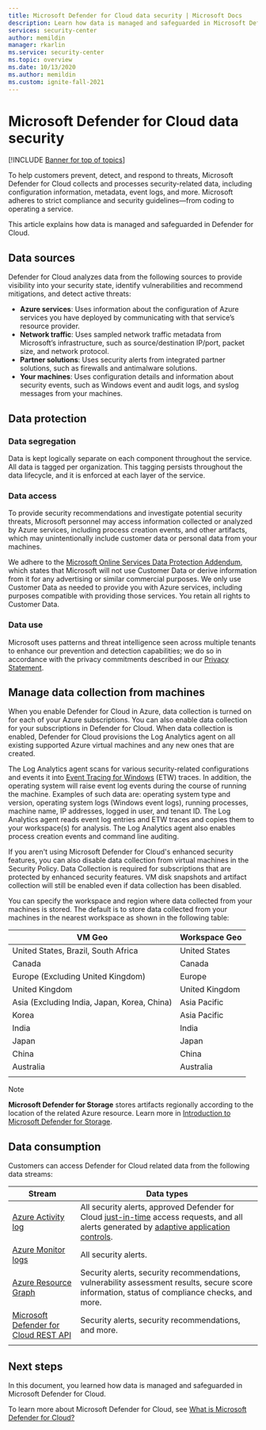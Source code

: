 ```yaml
---
title: Microsoft Defender for Cloud data security | Microsoft Docs
description: Learn how data is managed and safeguarded in Microsoft Defender for Cloud.
services: security-center
author: memildin
manager: rkarlin
ms.service: security-center
ms.topic: overview
ms.date: 10/13/2020
ms.author: memildin
ms.custom: ignite-fall-2021
---
```

# Microsoft Defender for Cloud data security

[!INCLUDE [Banner for top of topics](./includes/banner.md)]

To help customers prevent, detect, and respond to threats, Microsoft Defender for Cloud collects and processes security-related data, including configuration information, metadata, event logs, and more. Microsoft adheres to strict compliance and security guidelines—from coding to operating a service.

This article explains how data is managed and safeguarded in Defender for Cloud.

## Data sources
Defender for Cloud analyzes data from the following sources to provide visibility into your security state, identify vulnerabilities and recommend mitigations, and detect active threats:

- **Azure services**: Uses information about the configuration of Azure services you have deployed by communicating with that service’s resource provider.
- **Network traffic**: Uses sampled network traffic metadata from Microsoft’s infrastructure, such as source/destination IP/port, packet size, and network protocol.
- **Partner solutions**: Uses security alerts from integrated partner solutions, such as firewalls and antimalware solutions.
- **Your machines**: Uses configuration details and information about security events, such as Windows event and audit logs, and syslog messages from your machines.

## Data protection

### Data segregation
Data is kept logically separate on each component throughout the service. All data is tagged per organization. This tagging persists throughout the data lifecycle, and it is enforced at each layer of the service.

### Data access
To provide security recommendations and investigate potential security threats, Microsoft personnel may access information collected or analyzed by Azure services, including process creation events, and other artifacts, which may unintentionally include customer data or personal data from your machines. 

We adhere to the [Microsoft Online Services Data Protection Addendum](https://www.microsoftvolumelicensing.com/Downloader.aspx?DocumentId=17880), which states that Microsoft will not use Customer Data or derive information from it for any advertising or similar commercial purposes. We only use Customer Data as needed to provide you with Azure services, including purposes compatible with providing those services. You retain all rights to Customer Data.

### Data use
Microsoft uses patterns and threat intelligence seen across multiple tenants to enhance our prevention and detection capabilities; we do so in accordance with the privacy commitments described in our [Privacy Statement](https://privacy.microsoft.com/privacystatement).

## Manage data collection from machines
When you enable Defender for Cloud in Azure, data collection is turned on for each of your Azure subscriptions. You can also enable data collection for your subscriptions in Defender for Cloud. When data collection is enabled, Defender for Cloud provisions the Log Analytics agent on all existing supported Azure virtual machines and any new ones that are created.

The Log Analytics agent scans for various security-related configurations and events it into [Event Tracing for Windows](/windows/win32/etw/event-tracing-portal) (ETW) traces. In addition, the operating system will raise event log events during the course of running the machine. Examples of such data are: operating system type and version, operating system logs (Windows event logs), running processes, machine name, IP addresses, logged in user, and tenant ID. The Log Analytics agent reads event log entries and ETW traces and copies them to your workspace(s) for analysis. The Log Analytics agent also enables process creation events and command line auditing.

If you aren't using Microsoft Defender for Cloud's enhanced security features, you can also disable data collection from virtual machines in the Security Policy. Data Collection is required for subscriptions that are protected by enhanced security features. VM disk snapshots and artifact collection will still be enabled even if data collection has been disabled.

You can specify the workspace and region where data collected from your machines is stored. The default is to store data collected from your machines in the nearest workspace as shown in the following table:

| VM Geo                                      | Workspace Geo  |
|---------------------------------------------|----------------|
| United States, Brazil, South Africa         | United States  |
| Canada                                      | Canada         |
| Europe (Excluding United Kingdom)           | Europe         |
| United Kingdom                              | United Kingdom |
| Asia (Excluding India, Japan, Korea, China) | Asia Pacific   |
| Korea                                       | Asia Pacific   |
| India                                       | India          |
| Japan                                       | Japan          |
| China                                       | China          |
| Australia                                   | Australia      |
|                                             |                |

> [!NOTE]
> **Microsoft Defender for Storage** stores artifacts regionally according to the location of the related Azure resource. Learn more in [Introduction to Microsoft Defender for Storage](defender-for-storage-introduction.md).


## Data consumption
Customers can access Defender for Cloud related data from the following data streams:

| Stream                                                                                | Data types                                                                                                                                                                                                          |
|---------------------------------------------------------------------------------------|---------------------------------------------------------------------------------------------------------------------------------------------------------------------------------------------------------------------|
| [Azure Activity log](../azure-monitor/essentials/activity-log.md)                       | All security alerts, approved Defender for Cloud [just-in-time](just-in-time-access-usage.md) access requests, and all alerts generated by [adaptive application controls](adaptive-application-controls.md).|
| [Azure Monitor logs](../azure-monitor/data-platform.md)                      | All security alerts.                                                                                                                                                                                                |
| [Azure Resource Graph](../governance/resource-graph/overview.md)                      | Security alerts, security recommendations, vulnerability assessment results, secure score information, status of compliance checks, and more.                                                                       |
| [Microsoft Defender for Cloud REST API](/rest/api/securitycenter/) | Security alerts, security recommendations, and more.                                                                                                                                                                |
|                                                                                       |                                                                                                                                                                                                                     |

## Next steps

In this document, you learned how data is managed and safeguarded in Microsoft Defender for Cloud. 

To learn more about Microsoft Defender for Cloud, see [What is Microsoft Defender for Cloud?](defender-for-cloud-introduction.md)
